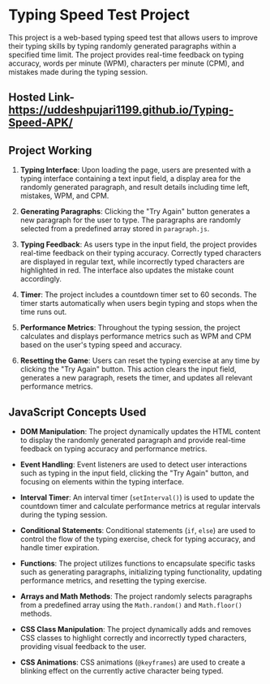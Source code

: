 # Typing Speed Test Project

This project is a web-based typing speed test that allows users to improve their typing skills by typing randomly generated paragraphs within a specified time limit. The project provides real-time feedback on typing accuracy, words per minute (WPM), characters per minute (CPM), and mistakes made during the typing session.

## Hosted Link- https://uddeshpujari1199.github.io/Typing-Speed-APK/


## Project Working

1. **Typing Interface**: Upon loading the page, users are presented with a typing interface containing a text input field, a display area for the randomly generated paragraph, and result details including time left, mistakes, WPM, and CPM.

2. **Generating Paragraphs**: Clicking the "Try Again" button generates a new paragraph for the user to type. The paragraphs are randomly selected from a predefined array stored in `paragraph.js`.

3. **Typing Feedback**: As users type in the input field, the project provides real-time feedback on their typing accuracy. Correctly typed characters are displayed in regular text, while incorrectly typed characters are highlighted in red. The interface also updates the mistake count accordingly.

4. **Timer**: The project includes a countdown timer set to 60 seconds. The timer starts automatically when users begin typing and stops when the time runs out.

5. **Performance Metrics**: Throughout the typing session, the project calculates and displays performance metrics such as WPM and CPM based on the user's typing speed and accuracy.

6. **Resetting the Game**: Users can reset the typing exercise at any time by clicking the "Try Again" button. This action clears the input field, generates a new paragraph, resets the timer, and updates all relevant performance metrics.

## JavaScript Concepts Used

- **DOM Manipulation**: The project dynamically updates the HTML content to display the randomly generated paragraph and provide real-time feedback on typing accuracy and performance metrics.

- **Event Handling**: Event listeners are used to detect user interactions such as typing in the input field, clicking the "Try Again" button, and focusing on elements within the typing interface.

- **Interval Timer**: An interval timer (`setInterval()`) is used to update the countdown timer and calculate performance metrics at regular intervals during the typing session.

- **Conditional Statements**: Conditional statements (`if`, `else`) are used to control the flow of the typing exercise, check for typing accuracy, and handle timer expiration.

- **Functions**: The project utilizes functions to encapsulate specific tasks such as generating paragraphs, initializing typing functionality, updating performance metrics, and resetting the typing exercise.

- **Arrays and Math Methods**: The project randomly selects paragraphs from a predefined array using the `Math.random()` and `Math.floor()` methods.

- **CSS Class Manipulation**: The project dynamically adds and removes CSS classes to highlight correctly and incorrectly typed characters, providing visual feedback to the user.

- **CSS Animations**: CSS animations (`@keyframes`) are used to create a blinking effect on the currently active character being typed.

